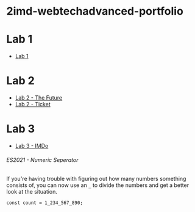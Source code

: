 # 2imd-webtechadvanced-portfolio

# Lab 1
* [Lab 1](https://github.com/SenneChristiaens/2imd-webtechadvanced-lab1)

# Lab 2
* [Lab 2 - The Future](https://codepen.io/Nieeel/pen/ZEaVQBE)
* [Lab 2 - Ticket](https://codepen.io/Nieeel/pen/eYebJZY)

# Lab 3
* [Lab 3 - IMDo](https://codepen.io/Nieeel/pen/zYpwabR)

###### ES2021 - Numeric Seperator
If you're having trouble with figuring out how many numbers something consists of, you can now use an `_` to divide the numbers and get a better look at the situation.
```
const count = 1_234_567_890;
```